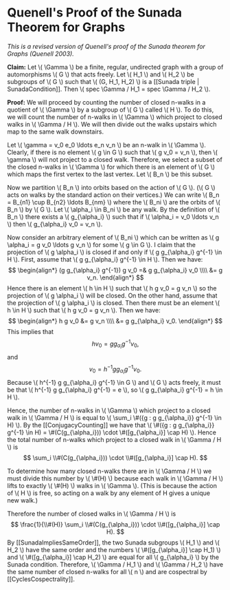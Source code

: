 Quenell's Proof of the Sunada Theorem for Graphs
================================================

_This is a revised version of Quenell's proof of the Sunada theorem for Graphs (Quenell 2003)._

**Claim:** Let \\( \Gamma \\) be a finite, regular, undirected graph with a group of automorphisms \\( G \\) that acts freely. Let \\( H_1 \\) and \\( H_2 \\) be subgroups of \\( G \\) such that \\( (G, H_1, H_2) \\) is a [[Sunada triple | SunadaCondition]]. Then \\( spec \Gamma / H_1 = spec \Gamma / H_2 \\).

**Proof:** We will proceed by counting the number of closed n-walks in a quotient of \\( \Gamma \\) by a subgroup of \\( G \\) called \\( H \\). To do this, we will count the number of n-walks in \\( \Gamma \\) which project to closed walks in \\( \Gamma / H \\). We will then divide out the walks upstairs which map to the same walk downstairs.

Let \\( \gamma = v_0 e_0 \ldots e_n v_n \\) be an n-walk in \\( \Gamma \\). Clearly, if there is no element \\( g \in G \\) such that \\( g v_0 = v_n \\), then \\( \gamma \\) will not project to a closed walk. Therefore, we select a subset of the closed n-walks in \\( \Gamma \\) for which there is an element of \\( G \\) which maps the first vertex to the last vertex. Let \\( B_n \\) be this subset.

Now we partition \\( B_n \\) into orbits based on the action of \\( G \\). (\\( G \\) acts on walks by the standard action on their vertices.) We can write \\( B_n = B_{n1} \cup B_{n2} \ldots B_{nm} \\) where the \\( B_ni \\) are the orbits of \\( B_n \\) by \\( G \\). Let \\( \alpha_i \in B_ni \\) be any walk. By the definition of \\( B_n \\) there exists a \\( g_{\alpha_i} \\) such that if \\( \alpha_i = v_0 \ldots v_n \\) then \\( g_{\alpha_i} v_0 = v_n \\). 

Now consider an arbitrary element of \\( B_ni \\) which can be written as \\( g \alpha_i = g v_0 \ldots g v_n \\) for some \\( g \in G \\). I claim that the projection of \\( g \alpha_i \\) is closed if and only if \\( g g_{\alpha_i} g^{-1} \in H \\). First, assume that \\( g g_{\alpha_i} g^{-1} \in H \\). Then we have:
$$
\begin{align*}
(g g_{\alpha_i} g^{-1}) g v_0 =& g g_{\alpha_i} v_0 \\\\
&= g v_n.
\end{align*}
$$
Hence there is an element \\( h \in H \\) such that \\( h g v_0 = g v_n \\) so the projection of \\( g \alpha_i \\) will be closed. On the other hand, assume that the projection of \\( g \alpha_i \\) is closed. Then there must be an element \\( h \in H \\) such that \\( h g v_0 = g v_n \\). Then we have:
$$
\begin{align*}
h g v_0 &= g v_n \\\\
&= g g_{\alpha_i} v_0.
\end{align*}
$$
This implies that 
$$
h v_0 = g g_{\alpha_i} g^{-1} v_0,
$$
and
$$
v_0 = h^{-1} g g_{\alpha_i} g^{-1} v_0.
$$
Because \\( h^{-1} g g_{\alpha_i} g^{-1} \in G \\) and \\( G \\) acts freely, it must be that \\( h^{-1} g g_{\alpha_i} g^{-1} = e \\), so \\( g g_{\alpha_i} g^{-1} = h \in H \\).

Hence, the number of n-walks in \\( \Gamma \\) which project to a closed walk in \\( \Gamma / H \\) is equal to \\( \sum_i \\#({g : g g_{\alpha_i}} g^{-1} \in H) \\). By the [[ConjugacyCounting]] we have that \\( \\#({g : g g_{\alpha_i}} g^{-1} \in H) = \\#(C(g_{\alpha_i})) \cdot \\#([g_{\alpha_i}] \cap H) \\). Hence the total number of n-walks which project to a closed walk in \\( \Gamma / H \\) is
$$
\sum_i \\#(C(g_{\alpha_i})) \cdot \\#([g_{\alpha_i}] \cap H).
$$

To determine how many closed n-walks there are in \\( \Gamma / H \\) we must divide this number by \\( \\#(H) \\) because each walk in \\( \Gamma / H \\) lifts to exactly \\( \\#(H) \\) walks in \\( \Gamma \\). (This is because the action of \\( H \\) is free, so acting on a walk by any element of H gives a unique new walk.)

Therefore the number of closed walks in \\( \Gamma / H \\) is 
$$
\frac{1}{\\#(H)} \sum_i \\#(C(g_{\alpha_i})) \cdot \\#([g_{\alpha_i}] \cap H).
$$
By [[SunadaImpliesSameOrder]], the two Sunada subgroups \\( H_1 \\) and \\( H_2 \\) have the same order and the numbers \\( \\#([g_{\alpha_i}] \cap H_1) \\) and \\( \\#([g_{\alpha_i}] \cap H_2) \\) are equal for all \\( g_{\alpha_i} \\) by the Sunada condition. Therefore, \\( \Gamma / H_1 \\) and \\( \Gamma / H_2 \\) have the same number of closed n-walks for all \\( n \\) and are cospectral by [[CyclesCospectrality]].
